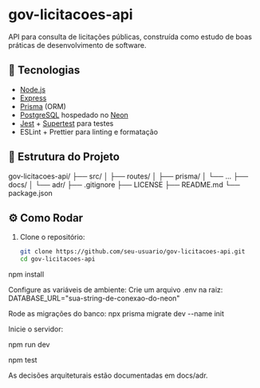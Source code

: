 # gov-licitacoes-api

API para consulta de licitações públicas, construída como estudo de boas práticas de desenvolvimento de software.

## 🚀 Tecnologias

- [Node.js](https://nodejs.org/)
- [Express](https://expressjs.com/)
- [Prisma](https://www.prisma.io/) (ORM)
- [PostgreSQL](https://www.postgresql.org/) hospedado no [Neon](https://neon.tech/)
- [Jest](https://jestjs.io/) + [Supertest](https://github.com/ladjs/supertest) para testes
- ESLint + Prettier para linting e formatação

## 📂 Estrutura do Projeto

gov-licitacoes-api/
├── src/
│ ├── routes/
│ ├── prisma/
│ └── ...
├── docs/
│ └── adr/
├── .gitignore
├── LICENSE
├── README.md
└── package.json

## ⚙️ Como Rodar

1. Clone o repositório:
   ```bash
   git clone https://github.com/seu-usuario/gov-licitacoes-api.git
   cd gov-licitacoes-api
   ```

npm install

Configure as variáveis de ambiente:
Crie um arquivo .env na raiz:
DATABASE_URL="sua-string-de-conexao-do-neon"

Rode as migrações do banco:
npx prisma migrate dev --name init

Inicie o servidor:

npm run dev

npm test

As decisões arquiteturais estão documentadas em docs/adr.
